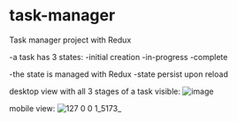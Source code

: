 # task-manager
Task manager project with Redux

-a task has 3 states:
   -initial creation
   -in-progress
   -complete
   
-the state is managed with Redux
-state persist upon reload

desktop view with all 3 stages of a task visible:
![image](https://user-images.githubusercontent.com/39274188/189480154-7a8bfd61-e6c8-4b9e-9d21-96b302dda536.png)

mobile view:
![127 0 0 1_5173_](https://user-images.githubusercontent.com/39274188/189492866-2a09c2c7-3837-492b-9fff-61c5acabf259.png)
